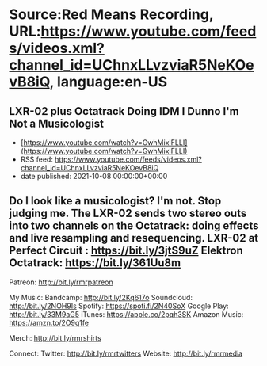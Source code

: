 # Source:Red Means Recording, URL:https://www.youtube.com/feeds/videos.xml?channel_id=UChnxLLvzviaR5NeKOevB8iQ, language:en-US

## LXR-02 plus Octatrack Doing IDM I Dunno I'm Not a Musicologist
 - [https://www.youtube.com/watch?v=GwhMixIFLLI](https://www.youtube.com/watch?v=GwhMixIFLLI)
 - RSS feed: https://www.youtube.com/feeds/videos.xml?channel_id=UChnxLLvzviaR5NeKOevB8iQ
 - date published: 2021-10-08 00:00:00+00:00

Do I look like a musicologist? I'm not. Stop judging me.
The LXR-02 sends two stereo outs into two channels on the Octatrack: doing effects and live resampling and resequencing.
LXR-02 at Perfect Circuit : https://bit.ly/3jtS9uZ
Elektron Octatrack: https://bit.ly/361Uu8m
------------------------------------
Patreon:  http://bit.ly/rmrpatreon

My Music: 
Bandcamp: http://bit.ly/2Kq617o
Soundcloud: http://bit.ly/2NOH9Is
Spotify: https://spoti.fi/2N40SoX
Google Play: http://bit.ly/33M9aG5
iTunes: https://apple.co/2pqh3SK
Amazon Music: https://amzn.to/2O9q1fe

Merch: http://bit.ly/rmrshirts

Connect:
Twitter: http://bit.ly/rmrtwitters
Website: http://bit.ly/rmrmedia

